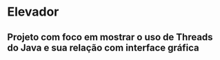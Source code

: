 # Elevador

## Projeto com foco em mostrar o uso de Threads do Java e sua relação com interface gráfica

